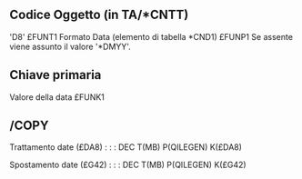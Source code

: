 ## Codice Oggetto (in TA/\*CNTT)
'D8'                                          £FUNT1
Formato Data (elemento di tabella \*CND1)      £FUNP1
Se assente viene assunto il valore '\*DMYY'.

## Chiave primaria
Valore della data                             £FUNK1

## /COPY
Trattamento date  (£DA8) : 
 :  : DEC T(MB) P(QILEGEN) K(£DA8)

Spostamento date  (£G42) : 
 :  : DEC T(MB) P(QILEGEN) K(£G42)
